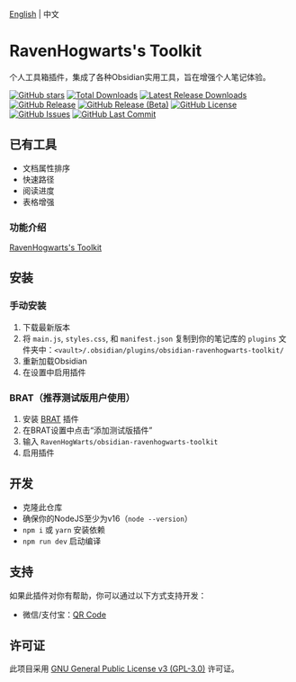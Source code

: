 [English](README.md) | 中文
# RavenHogwarts's Toolkit
个人工具箱插件，集成了各种Obsidian实用工具，旨在增强个人笔记体验。

[![GitHub stars](https://img.shields.io/github/stars/RavenHogWarts/obsidian-ravenhogwarts-toolkit?style=flat&label=星标)](https://github.com/RavenHogWarts/obsidian-ravenhogwarts-toolkit/stargazers)
[![Total Downloads](https://img.shields.io/github/downloads/RavenHogWarts/obsidian-ravenhogwarts-toolkit/total?style=flat&label=总下载量)](https://github.com/RavenHogWarts/obsidian-ravenhogwarts-toolkit/releases)
[![Latest Release Downloads](https://img.shields.io/github/downloads/RavenHogWarts/obsidian-ravenhogwarts-toolkit/latest/total?style=flat&label=最新版本下载量)](https://github.com/RavenHogWarts/obsidian-ravenhogwarts-toolkit/releases/latest)
[![GitHub Release](https://img.shields.io/github/v/release/RavenHogWarts/obsidian-ravenhogwarts-toolkit?style=flat&label=正式版)](https://github.com/RavenHogWarts/obsidian-ravenhogwarts-toolkit/releases/latest)
[![GitHub Release (Beta)](https://img.shields.io/github/v/release/RavenHogWarts/obsidian-ravenhogwarts-toolkit?include_prereleases&style=flat&label=测试版)](https://github.com/RavenHogWarts/obsidian-ravenhogwarts-toolkit/releases)
[![GitHub License](https://img.shields.io/github/license/RavenHogWarts/obsidian-ravenhogwarts-toolkit?style=flat&label=许可证)](https://github.com/RavenHogWarts/obsidian-ravenhogwarts-toolkit/blob/master/LICENSE)
[![GitHub Issues](https://img.shields.io/github/issues/RavenHogWarts/obsidian-ravenhogwarts-toolkit?style=flat&label=问题)](https://github.com/RavenHogWarts/obsidian-ravenhogwarts-toolkit/issues)
[![GitHub Last Commit](https://img.shields.io/github/last-commit/RavenHogWarts/obsidian-ravenhogwarts-toolkit?style=flat&label=最后提交)](https://github.com/RavenHogWarts/obsidian-ravenhogwarts-toolkit/commits/master)

## 已有工具
- 文档属性排序
- 快速路径
- 阅读进度
- 表格增强

### 功能介绍
[RavenHogwarts's Toolkit]()

## 安装
### 手动安装

1. 下载最新版本
2. 将 `main.js`, `styles.css`, 和 `manifest.json` 复制到你的笔记库的 `plugins` 文件夹中：`<vault>/.obsidian/plugins/obsidian-ravenhogwarts-toolkit/`
3. 重新加载Obsidian
4. 在设置中启用插件

### BRAT（推荐测试版用户使用）
1. 安装 [BRAT](https://github.com/TfTHacker/obsidian42-brat) 插件
2. 在BRAT设置中点击“添加测试版插件”
3. 输入 `RavenHogWarts/obsidian-ravenhogwarts-toolkit`
4. 启用插件

## 开发

- 克隆此仓库
- 确保你的NodeJS至少为v16（`node --version`）
- `npm i` 或 `yarn` 安装依赖
- `npm run dev` 启动编译

## 支持

如果此插件对你有帮助，你可以通过以下方式支持开发：
- 微信/支付宝：[QR Code](https://s2.loli.net/2024/05/06/lWBj3ObszUXSV2f.png)

## 许可证

此项目采用 [GNU General Public License v3 (GPL-3.0)](https://github.com/RavenHogWarts/obsidian-ravenhogwarts-toolkit/blob/master/LICENSE) 许可证。
